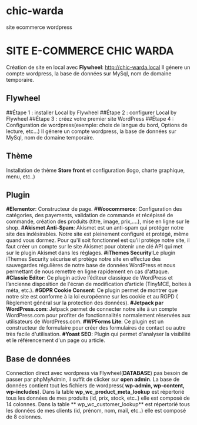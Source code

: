 # chic-warda
site ecommerce wordpress
# SITE E-COMMERCE CHIC WARDA
Création de site en local avec **Flywheel**: http://chic-warda.local
Il génere un compte wordpress, la base de données sur MySql, nom de domaine temporaire.

## Flywheel
##Étape 1 : installer Local by Flywheel
##Étape 2 : configurer Local by Flywheel
##Étape 3 : créez votre premier site WordPress
##Étape 4 : Configuration de wordpress(exemple: choix de langue du bord,  Options de lecture, etc...)
Il génere un compte wordpress, la base de données sur MySql, nom de domaine temporaire.

## Thème
Installation de thème **Store front** et configuration (logo, charte graphique, menu, etc..)

## Plugin
**#Elementor**: Constructeur de page.
**#Woocommerce**: Configuration des catégories, des payements, validation de commande et récépissé de commande, création des produits (titre, image, prix,....),  mise en ligne sur le shop.
**#Akismet Anti-Spam**: Akismet est un anti-spam qui protéger notre site des indésirables. Notre site est pleinement configuré et protégé, même quand vous dormez. Pour qu'il soit fonctionnel est qu'il protège notre site, il faut créer un compte sur le site Akismet pour obtenir une clé API qui met sur le plugin Akismet dans les réglages.
**#iThemes Security**:Le plugin iThemes Security sécurise et protége notre site en effectue des sauvegardes régulières de notre base de données WordPress et nous permettant de nous remettre en ligne rapidement en cas d'attaque. 
**#Classic Editor**:  Ce plugin active l’éditeur classique de WordPress et l’ancienne disposition de l'écran de modification d’article (TinyMCE, boites à méta, etc.).
**#GDPR Cookie Consent**: Ce plugin permet de montrer que notre site est conforme à la loi européenne sur les cookie et au RGPD ( Règlement général sur la protection des données).
**#Jetpack par WordPress.com**: Jetpack permet de connecter notre site à un compte WordPress.com pour profiter de fonctionnalités normalement réservées aux utilisateurs de WordPress.com.
**#WPForms Lite**: Ce plugin est un constructeur de formulaire  pour créer des formulaires de contact ou autre très facile d'utilisation.
**#Yoast SEO**: Plugin qui permet d'analyser la visibilité et le référencement d'un page ou article.


## Base de données 
Connection direct avec wordpress via Flywheel(**DATABASE**) pas besoin de passer par phpMyAdmin, il suffit de clicker sur **open admin**.
 La base de données contient tout les fichiers de wordpress( **wp-admin, wp-content, wp-includes**).
 Dans la table **wp_wc_product_meta_lookup** est répertorié tous les données de mes produits (id, prix, stock, etc..) elle est composé de 14 colonnes. 
Dans la table ** wp_wc_customer_lookup** est répertorié tous les données de mes clients (id, prénom, nom, mail, etc..)  elle est composé de 8 colonnes. 

